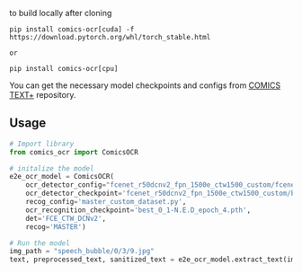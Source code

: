 to build locally after cloning

```shell
pip install comics-ocr[cuda] -f https://download.pytorch.org/whl/torch_stable.html

or 

pip install comics-ocr[cpu]
```

You can get the necessary model checkpoints and configs from
[COMICS TEXT+](https://github.com/gsoykan/comics_text_plus) repository.

## Usage

```python
# Import library
from comics_ocr import ComicsOCR

# initalize the model
e2e_ocr_model = ComicsOCR(
    ocr_detector_config="fcenet_r50dcnv2_fpn_1500e_ctw1500_custom/fcenet_r50dcnv2_fpn_1500e_ctw1500_custom.py",
    ocr_detector_checkpoint='fcenet_r50dcnv2_fpn_1500e_ctw1500_custom/best_0_hmean-iou:hmean_epoch_5.pth',
    recog_config='master_custom_dataset.py',
    ocr_recognition_checkpoint='best_0_1-N.E.D_epoch_4.pth',
    det='FCE_CTW_DCNv2',
    recog='MASTER')

# Run the model
img_path = "speech_bubble/0/3/9.jpg"
text, preprocessed_text, sanitized_text = e2e_ocr_model.extract_text(img_path)
```
